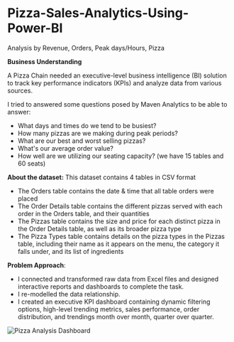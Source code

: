 # Pizza-Sales-Analytics-Using-Power-BI

Analysis by Revenue, Orders, Peak days/Hours, Pizza

**Business Understanding**

A Pizza Chain needed an executive-level business intelligence (BI) solution to track key performance indicators (KPIs) and analyze data from various sources.

I tried to answered some questions posed by Maven Analytics to be able to answer:

* What days and times do we tend to be busiest?
* How many pizzas are we making during peak periods?
* What are our best and worst selling pizzas?
* What's our average order value?
* How well are we utilizing our seating capacity? (we have 15 tables and 60 seats)

**About the dataset:**
This dataset contains 4 tables in CSV format

* The Orders table contains the date & time that all table orders were placed
* The Order Details table contains the different pizzas served with each order in the Orders table, and their quantities
* The Pizzas table contains the size and price for each distinct pizza in the Order Details table, as well as its broader pizza type
* The Pizza Types table contains details on the pizza types in the Pizzas table, including their name as it appears on the menu, the category it falls under, and its list of ingredients

**Problem Approach**:
* I connected and transformed raw data from Excel files and designed interactive reports and dashboards to complete the task.
* I re-modelled the data relationship.
* I created an executive KPI dashboard containing dynamic filtering options, high-level trending metrics, sales performance, order distribution, and trendings month over month, quarter over quarter.

![Pizza Analysis Dashboard](https://github.com/rishikeshm123/Pizza-Sales-Analytics-Using-Power-BI/assets/105847924/2b0af55c-94f5-463b-a9c4-31381b23c72d)
